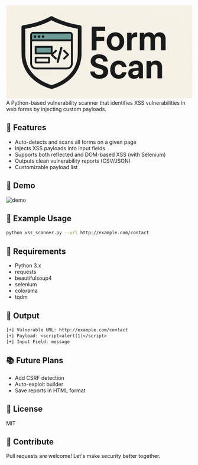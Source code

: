 ![alt text](https://github.com/eldow-OvO/FormScan/blob/main/FormScan.png "Logo")
A Python-based vulnerability scanner that identifies XSS vulnerabilities in web forms by injecting custom payloads.

## 🚀 Features
- Auto-detects and scans all forms on a given page
- Injects XSS payloads into input fields
- Supports both reflected and DOM-based XSS (with Selenium)
- Outputs clean vulnerability reports (CSV/JSON)
- Customizable payload list

## 📸 Demo
![demo](assets/demo.gif)

## 🧪 Example Usage
```bash
python xss_scanner.py --url http://example.com/contact
```

## 🔧 Requirements
- Python 3.x
- requests
- beautifulsoup4
- selenium
- colorama
- tqdm

## 📂 Output
```text
[+] Vulnerable URL: http://example.com/contact
[+] Payload: <script>alert(1)</script>
[+] Input Field: message
```

## 📚 Future Plans
- Add CSRF detection
- Auto-exploit builder
- Save reports in HTML format

## 📜 License
MIT

## 🙌 Contribute
Pull requests are welcome! Let's make security better together.
